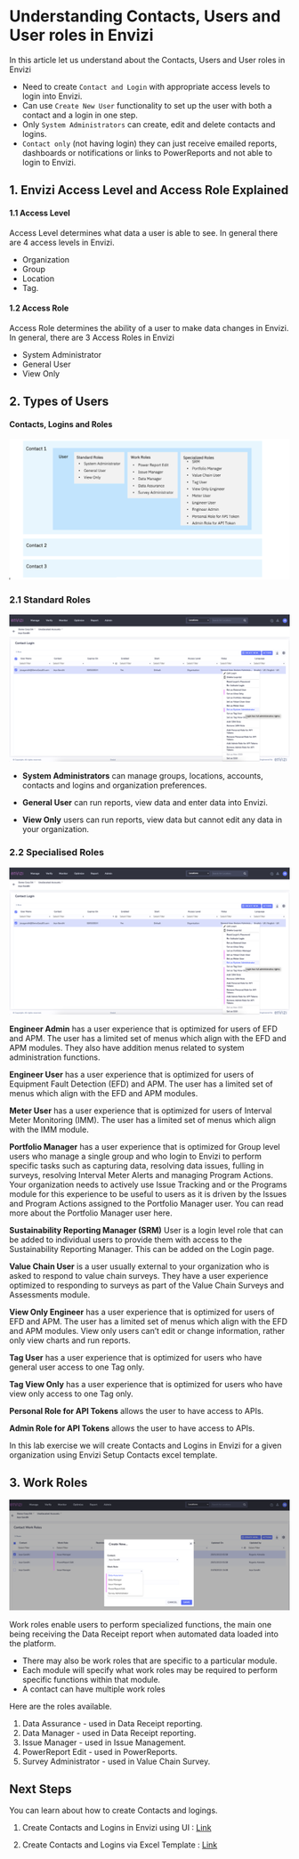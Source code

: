 # Understanding Contacts, Users and User roles in Envizi

In this article let us understand about the Contacts, Users and User roles in Envizi

- Need to create `Contact and Login` with appropriate access levels to login into Envizi.
- Can use `Create New User` functionality to set up the user with both a contact and a login in one step.
- Only `System Administrators` can create, edit and delete contacts and logins.
-  `Contact only` (not having login) they can just receive emailed reports, dashboards or notifications or links to PowerReports and not able to login to Envizi.

## 1. Envizi Access Level and Access Role Explained

#### 1.1 Access Level
Access Level determines what data a user is able to see. In general there are 4 access levels in Envizi. 
- Organization
- Group
- Location
- Tag.

#### 1.2 Access Role
Access Role determines the ability of a user to make data changes in Envizi. In general, there are 3 Access Roles in Envizi
- System Administrator
- General User 
- View Only

## 2. Types of Users

#### Contacts, Logins and Roles
<img src="images/image1.png">


### 2.1 Standard Roles

<img src="images/image3.png">

- **System Administrators** can manage groups, locations, accounts, contacts and logins and organization preferences.

- **General User** can run reports, view data and enter data into Envizi.

- **View Only** users can run reports, view data but cannot edit any data in your organization.


### 2.2 Specialised Roles

<img src="images/image4.png">

**Engineer Admin** has a user experience that is optimized for users of EFD and APM. The user has a limited set of menus which align with the EFD and APM modules. They also have addition menus related to system administration functions.

**Engineer User** has a user experience that is optimized for users of Equipment Fault Detection (EFD) and APM. The user has a limited set of menus which align with the EFD and APM modules.

**Meter User** has a user experience that is optimized for users of Interval Meter Monitoring (IMM). The user has a limited set of menus which align with the IMM module.

**Portfolio Manager** has a user experience that is optimized for Group level users who manage a single group and who login to Envizi to perform specific tasks such as capturing data, resolving data issues, fulling in surveys, resolving Interval Meter Alerts and managing Program Actions. Your organization needs to actively use Issue Tracking and or the Programs module for this experience to be useful to users as it is driven by the Issues and Program Actions assigned to the Portfolio Manager user. You can read more about the Portfolio Manager user here.

**Sustainability Reporting Manager (SRM)** User is a login level role that can be added to individual users to provide them with access to the Sustainability Reporting Manager. This can be added on the Login page.

**Value Chain User** is a user usually external to your organization who is asked to respond to value chain surveys. They have a user experience optimized to responding to surveys as part of the Value Chain Surveys and Assessments module.

**View Only Engineer** has a user experience that is optimized for users of EFD and APM. The user has a limited set of menus which align with the EFD and APM modules. View only users can’t edit or change information, rather only view charts and run reports.

**Tag User** has a user experience that is optimized for users who have general user access to one Tag only.

**Tag View Only** has a user experience that is optimized for users who have view only access to one Tag only.

**Personal Role for API Tokens** allows the user to have access to APIs.

**Admin  Role for API Tokens** allows the user to have access to APIs.


In this lab exercise we will create Contacts and Logins in Envizi for a given organization using Envizi Setup Contacts excel template.


## 3. Work Roles

<img src="images/image2.png">


Work roles enable users to perform specialized functions, the main one being receiving the Data Receipt report when automated data loaded into the platform. 

- There may also be work roles that are specific to a particular module. 
- Each module will specify what work roles may be required to perform specific functions within that module.
- A contact can have multiple work roles

Here are the roles available.

1. Data Assurance - used in Data Receipt reporting.
2. Data Manager - used in Data Receipt reporting.
3. Issue Manager - used in Issue Management.
4. PowerReport Edit - used in PowerReports.
5. Survey Administrator - used in Value Chain Survey.

## Next Steps

You can learn about how to create Contacts and logings.

1. Create Contacts and Logins in Envizi using UI : [Link](../161-Creating-Contacts-and-Users-using-ui)

2. Create Contacts and Logins via Excel Template : [Link](../162-Creating-Contacts-and-Users-using-template)